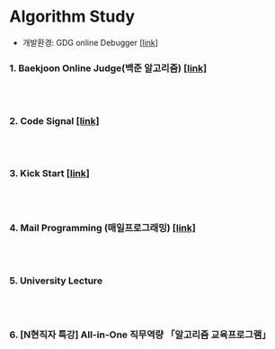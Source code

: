 # Algorithm Study
* 개발환경: GDG online Debugger [[link]](http://www.onlinegdb.com/)

### 1. Baekjoon Online Judge(백준 알고리즘) [[link]](https://www.acmicpc.net/)
<br><br>

### 2. Code Signal [[link]](https://codesignal.com/)
<br><br>

### 3. Kick Start [[link]](https://codingcompetitions.withgoogle.com/kickstart)
<br><br>

### 4. Mail Programming (매일프로그래밍)  [[link]](https://mailprogramming.com/)
<br><br>

### 5. University Lecture
<br><br>

### 6. [N현직자 특강] All-in-One 직무역량 「알고리즘 교육프로그램」
<br><br>
